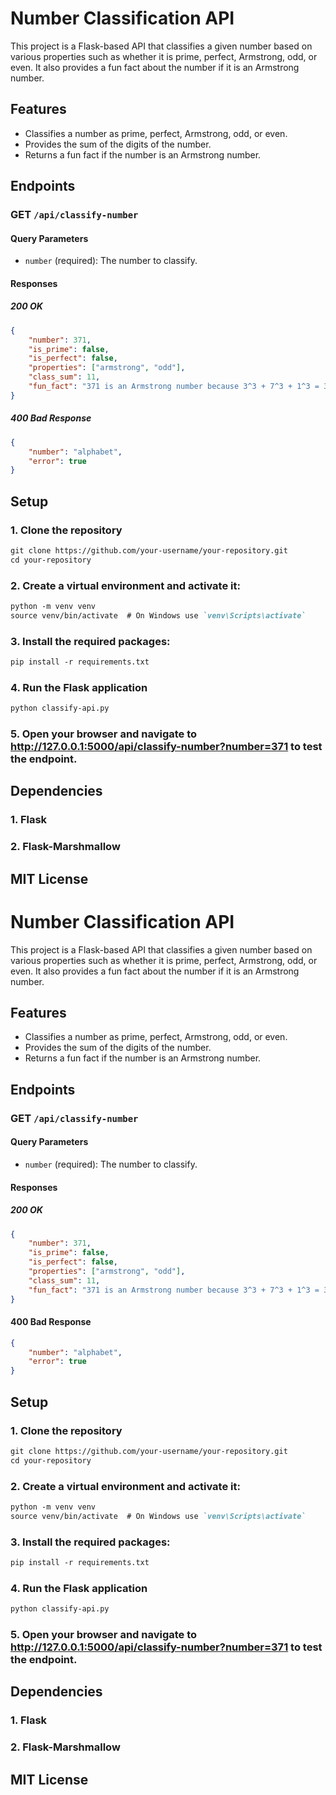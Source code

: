 # Number Classification API

This project is a Flask-based API that classifies a given number based on various properties such as whether it is prime, perfect, Armstrong, odd, or even. It also provides a fun fact about the number if it is an Armstrong number.

## Features

- Classifies a number as prime, perfect, Armstrong, odd, or even.
- Provides the sum of the digits of the number.
- Returns a fun fact if the number is an Armstrong number.

## Endpoints

### GET `/api/classify-number`

#### Query Parameters

- `number` (required): The number to classify.

#### Responses

##### 200 OK

```json
{
    "number": 371,
    "is_prime": false,
    "is_perfect": false,
    "properties": ["armstrong", "odd"],
    "class_sum": 11,
    "fun_fact": "371 is an Armstrong number because 3^3 + 7^3 + 1^3 = 371"
}
```
##### 400 Bad Response

```json
{
    "number": "alphabet",
    "error": true
}
```

## Setup
### 1. Clone the repository
```markdown
git clone https://github.com/your-username/your-repository.git
cd your-repository
```
### 2. Create a virtual environment and activate it:
```markdown
python -m venv venv
source venv/bin/activate  # On Windows use `venv\Scripts\activate`
```

### 3. Install the required packages:
```markdown
pip install -r requirements.txt
```

### 4. Run the Flask application
```markdown
python classify-api.py
```

### 5. Open your browser and navigate to http://127.0.0.1:5000/api/classify-number?number=371 to test the endpoint.


## Dependencies
### 1. Flask
### 2. Flask-Marshmallow

## MIT License

# Number Classification API

This project is a Flask-based API that classifies a given number based on various properties such as whether it is prime, perfect, Armstrong, odd, or even. It also provides a fun fact about the number if it is an Armstrong number.

## Features

- Classifies a number as prime, perfect, Armstrong, odd, or even.
- Provides the sum of the digits of the number.
- Returns a fun fact if the number is an Armstrong number.

## Endpoints

### GET `/api/classify-number`

#### Query Parameters

- `number` (required): The number to classify.

#### Responses

##### 200 OK

```json
{
    "number": 371,
    "is_prime": false,
    "is_perfect": false,
    "properties": ["armstrong", "odd"],
    "class_sum": 11,
    "fun_fact": "371 is an Armstrong number because 3^3 + 7^3 + 1^3 = 371"
}
```
#### 400 Bad Response

```json
{
    "number": "alphabet",
    "error": true
}
```

## Setup
### 1. Clone the repository
```markdown
git clone https://github.com/your-username/your-repository.git
cd your-repository
```
### 2. Create a virtual environment and activate it:
```markdown
python -m venv venv
source venv/bin/activate  # On Windows use `venv\Scripts\activate`
```

### 3. Install the required packages:
```markdown
pip install -r requirements.txt
```

### 4. Run the Flask application
```markdown
python classify-api.py
```

### 5. Open your browser and navigate to http://127.0.0.1:5000/api/classify-number?number=371 to test the endpoint.


## Dependencies
### 1. Flask
### 2. Flask-Marshmallow

## MIT License